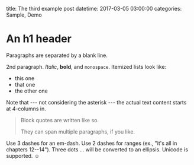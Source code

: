 title: The third example post
datetime: 2017-03-05 03:00:00
categories: Sample, Demo

An h1 header
============

Paragraphs are separated by a blank line.

2nd paragraph. *Italic*, **bold**, and `monospace`. Itemized lists
look like:

* this one
* that one
* the other one

Note that --- not considering the asterisk --- the actual text
content starts at 4-columns in.

> Block quotes are
> written like so.
>
> They can span multiple paragraphs,
  > if you like.

Use 3 dashes for an em-dash. Use 2 dashes for ranges (ex., "it's all in
chapters 12--14"). Three dots ... will be converted to an ellipsis. Unicode is
supported. ☺

